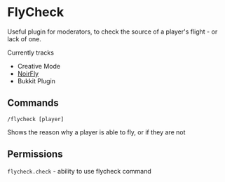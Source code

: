 # FlyCheck #

Useful plugin for moderators, to check the source of a player's flight - or lack of one.

Currently tracks

* Creative Mode
* [NoirFly](github.com/ZephireNZ/NoirFly)
* Bukkit Plugin

## Commands ##

`/flycheck [player]`

Shows the reason why a player is able to fly, or if they are not

## Permissions ##

`flycheck.check` - ability to use flycheck command
